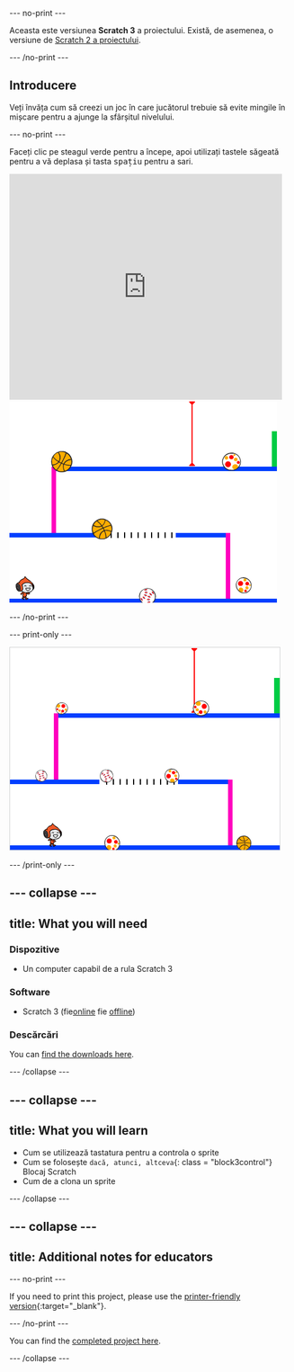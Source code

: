 \--- no-print \---

Aceasta este versiunea **Scratch 3** a proiectului. Există, de asemenea, o versiune de [Scratch 2 a proiectului](https://projects.raspberrypi.org/en/projects/dodgeball-scratch2).

\--- /no-print \---

## Introducere

Veți învăța cum să creezi un joc în care jucătorul trebuie să evite mingile în mișcare pentru a ajunge la sfârșitul nivelului.

\--- no-print \---

Faceți clic pe steagul verde pentru a începe, apoi utilizați tastele săgeată pentru a vă deplasa și tasta <kbd>spațiu</kbd> pentru a sari.

<div class="scratch-preview">
  <iframe allowtransparency="true" width="485" height="402" src="https://scratch.mit.edu/projects/embed/251809924/?autostart=false" frameborder="0" scrolling="no"></iframe>
  <img src="images/dodge-final.png">
</div>

\--- /no-print \---

\--- print-only \---

![Jocul Rațele și vânătorii fiind jucat](images/dodgeball-showcase.png)

\--- /print-only \---

## \--- collapse \---

## title: What you will need

### Dispozitive

+ Un computer capabil de a rula Scratch 3

### Software

+ Scratch 3 (fie[online](https://scratch.mit.edu/projects/editor/) fie [offline](https://scratch.mit.edu/download/))

### Descărcări

You can [find the downloads here](http://rpf.io/p/en/dodgeball-go).

\--- /collapse \---

## \--- collapse \---

## title: What you will learn

+ Cum se utilizează tastatura pentru a controla o sprite
+ Cum se folosește `dacă, atunci, altceva`{: class = "block3control"} Blocaj Scratch
+ Cum de a clona un sprite

\--- /collapse \---

## \--- collapse \---

## title: Additional notes for educators

\--- no-print \---

If you need to print this project, please use the [printer-friendly version](https://projects.raspberrypi.org/en/projects/dodgeball/print){:target="_blank"}.

\--- /no-print \---

You can find the [completed project here](http://rpf.io/p/en/dodgeball-get).

\--- /collapse \---